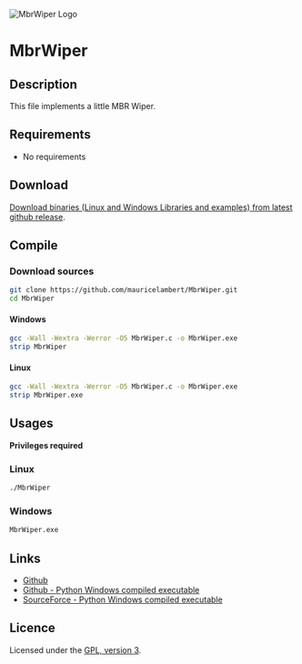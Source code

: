 ![MbrWiper Logo](https://mauricelambert.github.io/info/c/security/MbrWiper_small.png "MbrWiper logo")

# MbrWiper

## Description

This file implements a little MBR Wiper.

## Requirements

 - No requirements

## Download

[Download binaries (Linux and Windows Libraries and examples) from latest github release](https://github.com/mauricelambert/MbrWiper/releases/latest).

## Compile

### Download sources

```bash
git clone https://github.com/mauricelambert/MbrWiper.git
cd MbrWiper
```

#### Windows

```bash
gcc -Wall -Wextra -Werror -O5 MbrWiper.c -o MbrWiper.exe
strip MbrWiper
```

#### Linux

```bash
gcc -Wall -Wextra -Werror -O5 MbrWiper.c -o MbrWiper.exe
strip MbrWiper.exe
```

## Usages

**Privileges required**

### Linux

```bash
./MbrWiper
```

### Windows

```bash
MbrWiper.exe
```

## Links

 - [Github](https://github.com/mauricelambert/MbrWiper/)
 - [Github - Python Windows compiled executable](https://github.com/mauricelambert/MbrWiper/releases/latest/)
 - [SourceForce - Python Windows compiled executable](https://sourceforge.net/projects/MbrWiper/files/)

## Licence

Licensed under the [GPL, version 3](https://www.gnu.org/licenses/).
